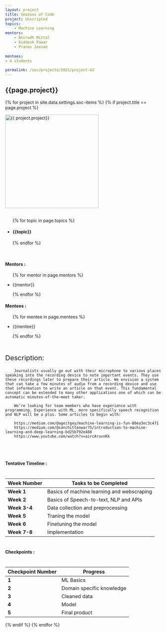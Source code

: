 ```yaml
---
layout: project
title: Seasons of Code
project: Unscripted
topics:
    - Machine Learning
mentors:
    - Anirudh Mittal
    - Siddesh Pawar
    - Pranav Jeevan
    
mentees:
- 4 students   
    
permalink: /soc/projects/2021/project-42
---
```


<h2 class="display1 m-3 p-3 text-center">{{page.project}}</h2>

{% for project in site.data.settings.soc-items %}
{% if project.title == page.project %}
<div>
    <img src="{{ site.baseurl }}/{{ project.image }}"  width = "300" height="300" alt="{{ project.project}}" class="border rounded img-soc">
</div>
<div>
    <br>
    <ul>
        {% for topic in page.topics %}
        <li><h4 class="text-primary text-center">{{topic}}</h4></li>
        {% endfor %}
    </ul>
    <br>
    <h4 class="display3  ">Mentors :</h4> 
    <ul>
        {% for mentor in page.mentors %}
        <li><p class="lead">{{mentor}}</p></li>
        {% endfor %}
    </ul>
    <h4 class="display3  ">Mentees :</h4> 
    <ul>
        {% for mentee in page.mentees %}
        <li><p class="lead">{{mentee}}</p></li>
        {% endfor %}
    </ul>
</div>
<div>
    <p class="display3" style = "font-size:22px;" >
        <br>
        Description:

        Journalists usually go out with their microphone to various places speaking into the recording device to note important events. They use these recordings later to prepare their article. We envision a system that can take a few minutes of audio from a recording device and use that information to write an article on that event. This fundamental concept can be extended to many other applications one of which can be automatic minutes-of-the-meet taker.

        We’re looking for team members who have experience with programming. Experience with ML, more specifically speech recognition and NLP will be a plus. Some articles to begin with:

        https://medium.com/@ageitgey/machine-learning-is-fun-80ea3ec3c471 
        https://medium.com/@sanchittanwar75/introduction-to-machine-learning-and-deep-learning-bd25b792e488 
        https://www.youtube.com/watch?v=aircAruvnKk
  </p><br>
</div>
<div>
    <h4 class="display3" style="margin:40px 0px 40px 0px;">Tentative Timeline :</h4>
    <table class = "table table-striped">
  <thead>
    <tr>
      <th>Week Number</th>
      <th>Tasks to be Completed</th>
    </tr>
  </thead>
  <tbody>
    <tr>
      <td><strong>Week 1</strong></td>
      <td>Basics of machine learning and webscraping</td>
    </tr>
    <tr>
      <td><strong>Week 2</strong></td>
      <td>Basics of Speech-to-text, NLP and APIs</td>
    </tr>
    <tr>
      <td><strong>Week 3-4</strong></td>
      <td>Data collection and preprocessing</td>
    </tr>
    <tr>
      <td><strong>Week 5</strong></td>
      <td>Traning the model</td>
    </tr>
    <tr>
      <td><strong>Week 6</strong></td>
      <td>Finetuning the model</td>
    </tr>
    <tr>
      <td><strong>Week 7-8</strong></td>
      <td>Implementation</td>
    </tr>
  </tbody>
</table>
</div>
<div>
    <h4 class="display3" style="margin:40px 0px 40px 0px;">Checkpoints :</h4>
    <table class = "table table-striped">
  <thead>
    <tr>
      <th>Checkpoint Number</th>
      <th>Progress</th>
    </tr>
  </thead>
  <tbody>
    <tr>
      <td><strong>1</strong></td>
      <td>ML Basics</td>
    </tr>
    <tr>
      <td><strong>2</strong></td>
      <td>Domain specific knowledge</td>
    </tr>
    <tr>
      <td><strong>3</strong></td>
      <td>Cleaned data</td>
    </tr>
    <tr>
      <td><strong>4</strong></td>
      <td>Model</td>
    </tr>
    <tr>
      <td><strong>5</strong></td>
      <td>Final product</td>
    </tr>
  </tbody>
</table>
</div>
{% endif %}
{% endfor %}
